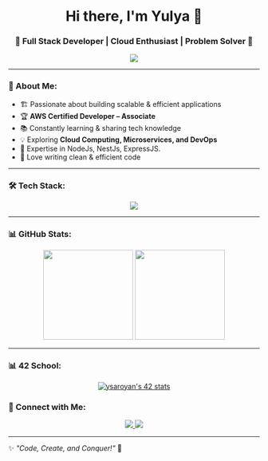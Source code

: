 <h1 align="center">Hi there, I'm Yulya 👋</h1>
<h3 align="center">🚀 Full Stack Developer | Cloud Enthusiast | Problem Solver 🚀</h3>

<p align="center">
  <img src="https://readme-typing-svg.herokuapp.com?font=Fira+Code&size=22&pause=1000&color=00EFFF&center=true&width=450&lines=Full-Stack+Developer;AWS+Certified+Developer;Passionate+about+Tech+%26+Innovation" />
</p>

---

### 🌟 About Me:
- 🏗 Passionate about building scalable & efficient applications
- 🏆 **AWS Certified Developer – Associate**
- 📚 Constantly learning & sharing tech knowledge
- 💡 Exploring **Cloud Computing, Microservices, and DevOps**
- 🎯 Expertise in NodeJs, NestJs, ExpressJS.
- 🎨 Love writing clean & efficient code

---

### 🛠 Tech Stack:

<p align="center">
  <img src="https://skillicons.dev/icons?i=aws,docker,nestjs,nodejs,typescript,mongodb,postgres,redis,react,tailwind,graphql,kubernetes&theme=light" />
</p>

---

### 📊 GitHub Stats:

<p align="center">
  <img src="https://github-readme-stats.vercel.app/api?username=YulyaSaroyan&show_icons=true&theme=radical" height="180" />
  <img src="https://github-readme-streak-stats.herokuapp.com/?user=YulyaSaroyan&theme=radical" height="180" />
</p>

---

### 📊 42 School:

<p align="center">
  <a href="https://github.com/YulyaSaroyan/badge42">
    <img src="https://badge.mediaplus.ma/darkblue/ysaroyan" alt="ysaroyan's 42 stats" />
  </a>
</p>

### 🤝 Connect with Me:

<p align="center">
  <a href="https://linkedin.com/in/yulyaa" target="_blank">
    <img src="https://img.shields.io/badge/LinkedIn-blue?logo=linkedin&logoColor=white" />
  </a>
  <a href="mailto:yulyasaroyan20@gmail.com" target="_blank">
    <img src="https://img.shields.io/badge/Email-D14836?logo=gmail&logoColor=white" />
  </a>
</p>

---

✨ _"Code, Create, and Conquer!"_ 🚀 
